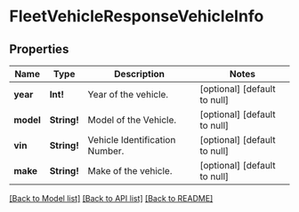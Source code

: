 # FleetVehicleResponseVehicleInfo

## Properties
Name | Type | Description | Notes
------------ | ------------- | ------------- | -------------
**year** | **Int!** | Year of the vehicle. | [optional] [default to null]
**model** | **String!** | Model of the Vehicle. | [optional] [default to null]
**vin** | **String!** | Vehicle Identification Number. | [optional] [default to null]
**make** | **String!** | Make of the vehicle. | [optional] [default to null]

[[Back to Model list]](../README.md#documentation-for-models) [[Back to API list]](../README.md#documentation-for-api-endpoints) [[Back to README]](../README.md)


